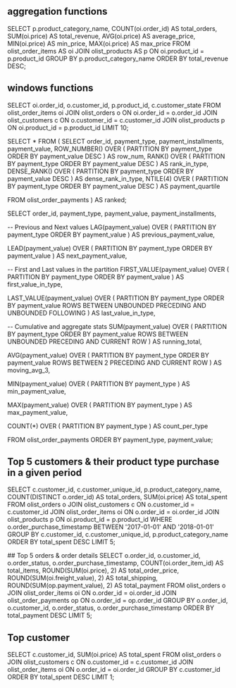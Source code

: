 ## aggregation functions

SELECT
p.product_category_name,
COUNT(oi.order_id) AS total_orders,
SUM(oi.price) AS total_revenue,
AVG(oi.price) AS average_price,
MIN(oi.price) AS min_price,
MAX(oi.price) AS max_price
FROM
  olist_order_items AS oi
JOIN
  olist_products AS p ON oi.product_id = p.product_id
GROUP BY
  p.product_category_name
ORDER BY
  total_revenue DESC;
  
 ## windows functions


SELECT 
  oi.order_id, 
  o.customer_id, 
  p.product_id, 
  c.customer_state
FROM olist_order_items oi
JOIN olist_orders o ON oi.order_id = o.order_id
JOIN olist_customers c ON o.customer_id = c.customer_id
JOIN olist_products p ON oi.product_id = p.product_id
LIMIT 10;

SELECT *
FROM (
  SELECT
    order_id,
    payment_type,
    payment_installments,
    payment_value,
    ROW_NUMBER() OVER (
      PARTITION BY payment_type
      ORDER BY payment_value DESC
    ) AS row_num,
    RANK() OVER (
      PARTITION BY payment_type
      ORDER BY payment_value DESC
    ) AS rank_in_type,
    DENSE_RANK() OVER (
      PARTITION BY payment_type
      ORDER BY payment_value DESC
    ) AS dense_rank_in_type,
    NTILE(4) OVER (
      PARTITION BY payment_type
      ORDER BY payment_value DESC
    ) AS payment_quartile

  FROM olist_order_payments
) AS ranked;

SELECT
  order_id,
  payment_type,
  payment_value,
  payment_installments,

  -- Previous and Next values
  LAG(payment_value) OVER (
    PARTITION BY payment_type
    ORDER BY payment_value
  ) AS previous_payment_value,

  LEAD(payment_value) OVER (
    PARTITION BY payment_type
    ORDER BY payment_value
  ) AS next_payment_value,

  -- First and Last values in the partition
  FIRST_VALUE(payment_value) OVER (
    PARTITION BY payment_type
    ORDER BY payment_value
  ) AS first_value_in_type,

  LAST_VALUE(payment_value) OVER (
    PARTITION BY payment_type
    ORDER BY payment_value
    ROWS BETWEEN UNBOUNDED PRECEDING AND UNBOUNDED FOLLOWING
  ) AS last_value_in_type,

  -- Cumulative and aggregate stats
  SUM(payment_value) OVER (
    PARTITION BY payment_type
    ORDER BY payment_value
    ROWS BETWEEN UNBOUNDED PRECEDING AND CURRENT ROW
  ) AS running_total,

  AVG(payment_value) OVER (
    PARTITION BY payment_type
    ORDER BY payment_value
    ROWS BETWEEN 2 PRECEDING AND CURRENT ROW
  ) AS moving_avg_3,

  MIN(payment_value) OVER (
    PARTITION BY payment_type
  ) AS min_payment_value,

  MAX(payment_value) OVER (
    PARTITION BY payment_type
  ) AS max_payment_value,

  COUNT(*) OVER (
    PARTITION BY payment_type
  ) AS count_per_type

FROM olist_order_payments
ORDER BY payment_type, payment_value;

## Top 5 customers & their product type purchase in a given period
SELECT
    c.customer_id,
    c.customer_unique_id,
    p.product_category_name,
    COUNT(DISTINCT o.order_id) AS total_orders,
    SUM(oi.price) AS total_spent
FROM olist_orders o
JOIN olist_customers c ON o.customer_id = c.customer_id
JOIN olist_order_items oi ON o.order_id = oi.order_id
JOIN olist_products p ON oi.product_id = p.product_id
WHERE o.order_purchase_timestamp BETWEEN '2017-01-01' AND '2018-01-01'
GROUP BY c.customer_id, c.customer_unique_id, p.product_category_name
ORDER BY total_spent DESC
LIMIT 5;

##⁠ Top 5 orders & order details
SELECT
    o.order_id,
    o.customer_id,
    o.order_status,
    o.order_purchase_timestamp,
    COUNT(oi.order_item_id) AS total_items,
    ROUND(SUM(oi.price), 2) AS total_order_price,
    ROUND(SUM(oi.freight_value), 2) AS total_shipping,
    ROUND(SUM(op.payment_value), 2) AS total_payment
FROM olist_orders o
JOIN olist_order_items oi ON o.order_id = oi.order_id
JOIN olist_order_payments op ON o.order_id = op.order_id
GROUP BY
    o.order_id,
    o.customer_id,
    o.order_status,
    o.order_purchase_timestamp
ORDER BY total_payment DESC
LIMIT 5;



## Top customer
SELECT
  c.customer_id,
  SUM(oi.price) AS total_spent
FROM olist_orders o
JOIN olist_customers c ON o.customer_id = c.customer_id
JOIN olist_order_items oi ON o.order_id = oi.order_id
GROUP BY c.customer_id
ORDER BY total_spent DESC
LIMIT 1;

